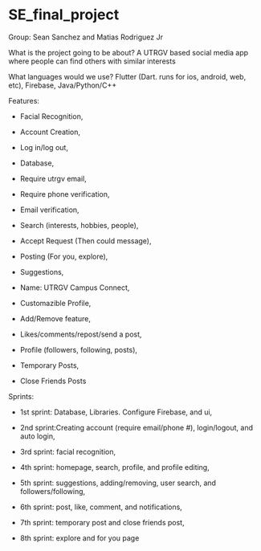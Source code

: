 # SE_final_project

Group: Sean Sanchez and Matias Rodriguez Jr

What is the project going to be about?
A UTRGV based social media app where people can find others with similar interests

What languages would we use?
Flutter (Dart. runs for ios, android, web, etc),
Firebase,
Java/Python/C++


Features:
- Facial Recognition,

- Account Creation,

- Log in/log out,

- Database,

- Require utrgv email,

- Require phone verification,

- Email verification,

- Search (interests, hobbies, people),

- Accept Request (Then could message),

- Posting (For you, explore),

- Suggestions,

- Name: UTRGV Campus Connect,

- Customazible Profile, 

- Add/Remove feature,

- Likes/comments/repost/send a post,

- Profile (followers, following, posts),

- Temporary Posts,

- Close Friends Posts


Sprints:

- 1st sprint: Database, Libraries. Configure Firebase, and ui,

- 2nd sprint:Creating account (require email/phone #), login/logout, and auto login,

- 3rd sprint: facial recognition, 

- 4th sprint: homepage, search, profile, and profile editing,

- 5th sprint: suggestions, adding/removing, user search, and followers/following,

- 6th sprint: post, like, comment, and notifications,

- 7th sprint: temporary post and close friends post,

- 8th sprint: explore and for you page